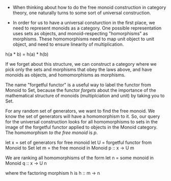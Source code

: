 - When thinking about how to do the free monoid construction in category theory, one naturally turns to some sort of universal construction.

- In order for us to have a universal consturction in the first place, we need to represent monoids as a category. One possible representation uses sets as objects, and monoid-respecting "homorphisms" as morphisms. These homomorphisms need to map unit object to unit object, and need to ensure linearity of multiplication.

h(a * b) = h(a) * h(b)

If we forget about this structure, we can construct a category where we pick only the sets and morphisms that obey the laws above, and have monoids as objects, and homomorphisms as morphisms.

The name "forgetful functor" is a useful way to label the functor from Monoid to Set, because the functor _forgets_ about the importance of the mathematical structure of monoids (multiplciation and unit) by taking you to Set.

For any random set of generators, we want to find the free monoid. We know the set of generators will have a homomorphism to it. So, our query for the universal construction looks for all homomorphisms to sets in the image of the forgetful functor applied to objects in the Monoid category. The homomorphism _to the free monoid_ is _p_.

let x = set of generators for free monoid
let U = forgetful functor from Monoid to Set
let m = the free monoid in Monoid
p :: x -> U m

We are ranking all homomorphisms of the form
let n = some monoid in Monoid
q :: x -> U n

where the factoring morphism h is
h :: m -> n